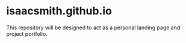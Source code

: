 # isaacsmith.github.io

This repository will be designed to act as a personal landing page and project portfolio.
